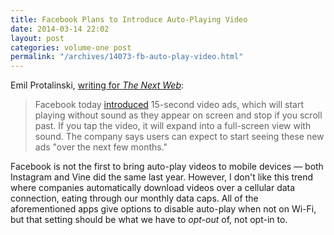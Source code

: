 ```yaml
---
title: Facebook Plans to Introduce Auto-Playing Video
date: 2014-03-14 22:02
layout: post
categories: volume-one post
permalink: "/archives/14073-fb-auto-play-video.html"
---
```



Emil Protalinski, [writing for _The Next Web_](http://thenextweb.com/facebook/2014/03/13/facebook-introduces-15-second-premium-video-ads-auto-play-without-sound-stop-scroll-past): 

> Facebook today [introduced](https://www.facebook.com/business/news/Premium-Video-Ads-on-Facebook) 15-second video ads, which will start playing without sound as they appear on screen and stop if you scroll past. If you tap the video, it will expand into a full-screen view with sound. The company says users can expect to start seeing these new ads "over the next few months."

Facebook is not the first to bring auto-play videos to mobile devices &mdash; both Instagram and Vine did the same last year. However, I don't like this trend where companies automatically download videos over a cellular data connection, eating through our monthly data caps. All of the aforementioned apps give options to disable auto-play when not on Wi-Fi, but that setting should be what we have to _opt-out_ of, not opt-in to. 
